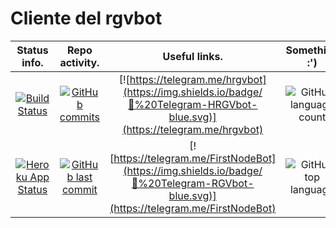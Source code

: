 # Cliente del rgvbot










| Status info. | Repo activity. | Useful links. | Something :') | Something :') |
|     :---:    |     :---:      |     :---:     |     :---:     |     :---:     |
| [![Build Status](https://travis-ci.org/RGVylar/rgvbotWithHTML.svg?branch=master)](https://travis-ci.org/RGVylar/rgvbotWithHTML)   | [![GitHub commits](https://img.shields.io/github/commits-since/RGVylar/rgvbotWithHTML/0.0.1.svg)](https://github.com/RGVylar/rgvbotWithHTML/commits/master)     | [![https://telegram.me/hrgvbot](https://img.shields.io/badge/💬%20Telegram-HRGVbot-blue.svg)](https://telegram.me/hrgvbot)          | ![GitHub language count](https://img.shields.io/github/languages/count/RGVylar/rgvbotWithHTML.svg) | [![https://github.com/RGVylar/rgvbot](https://img.shields.io/badge/Github-RGVbot-lightgrey.svg)](https://github.com/RGVylar/rgvbot) |
| [![Heroku App Status](http://heroku-shields.herokuapp.com/rgvbot-with-html)](https://rgvbot-with-html.herokuapp.com)              | [![GitHub last commit](https://img.shields.io/github/last-commit/RGVylar/rgvbotWithHTML.svg)](https://github.com/RGVylar/rgvbotWithHTML)                        | [![https://telegram.me/FirstNodeBot](https://img.shields.io/badge/💬%20Telegram-RGVbot-blue.svg)](https://telegram.me/FirstNodeBot) | ![GitHub top language](https://img.shields.io/github/languages/top/RGVylar/rgvbotWithHTML.svg)     | ![GitHub commit activity the past week, 4 weeks, year](https://img.shields.io/github/commit-activity/y/RGVylar/rgvbotWithHTML.svg)  |  
